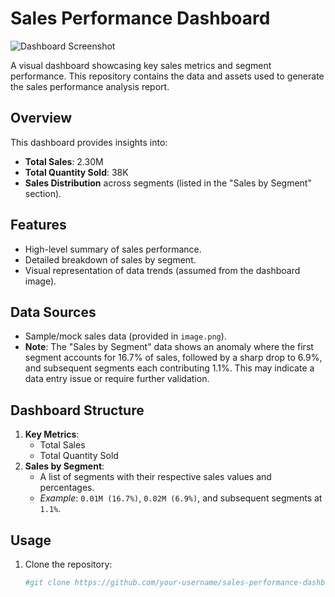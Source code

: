 # Sales Performance Dashboard

![Dashboard Screenshot](image.png)

A visual dashboard showcasing key sales metrics and segment performance. This repository contains the data and assets used to generate the sales performance analysis report.

## Overview
This dashboard provides insights into:
- **Total Sales**: 2.30M
- **Total Quantity Sold**: 38K
- **Sales Distribution** across segments (listed in the "Sales by Segment" section).

## Features
- High-level summary of sales performance.
- Detailed breakdown of sales by segment.
- Visual representation of data trends (assumed from the dashboard image).

## Data Sources
- Sample/mock sales data (provided in `image.png`).
- **Note**: The "Sales by Segment" data shows an anomaly where the first segment accounts for 16.7% of sales, followed by a sharp drop to 6.9%, and subsequent segments each contributing 1.1%. This may indicate a data entry issue or require further validation.

## Dashboard Structure
1. **Key Metrics**:
   - Total Sales
   - Total Quantity Sold
2. **Sales by Segment**:
   - A list of segments with their respective sales values and percentages.
   - *Example*: `0.01M (16.7%)`, `0.02M (6.9%)`, and subsequent segments at `1.1%`.

## Usage
1. Clone the repository:
   ```bash
   #git clone https://github.com/your-username/sales-performance-dashboard.git
